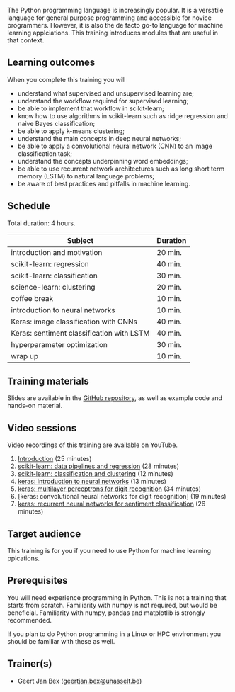 The Python programming language is increasingly popular.  It is a
versatile language for general purpose programming and accessible
for novice programmers.  However, it is also the de facto go-to
language for machine learning applciations.  This training
introduces modules that are useful in that context.


## Learning outcomes

When you complete this training you will

  * understand what supervised and unsupervised learning are;
  * understand the workflow required for supervised learning;
  * be able to implement that workflow in scikit-learn;
  * know how to use algorithms in scikit-learn such as ridge regression
    and naive Bayes classification;
  * be able to apply k-means clustering;
  * understand the main concepts in deep neural networks;
  * be able to apply a convolutional neural network (CNN) to an image
    classification task;
  * understand the concepts underpinning word embeddings;
  * be able to use recurrent network architectures such as 
    long short term memory (LSTM) to natural language problems;
  * be aware of best practices and pitfalls in machine learning.


## Schedule

Total duration: 4 hours.

  | Subject                                     | Duration |
  |---------------------------------------------|----------|
  | introduction and motivation                 | 20 min.  |
  | scikit-learn: regression                    | 40 min.  |
  | scikit-learn: classification                | 30 min.  |
  | science-learn: clustering                   | 20 min.  |
  | coffee break                                | 10 min.  |
  | introduction to neural networks             | 10 min.  |
  | Keras: image classification with CNNs       | 40 min.  |
  | Keras: sentiment classification with LSTM   | 40 min.  |
  | hyperparameter optimization                 | 30 min.  |
  | wrap up                                     | 10 min.  |


## Training materials

Slides are available in the
 [GitHub repository](https://github.com/gjbex/Python-for-machine-learning),
as well as example code and hands-on material.


## Video sessions

Video recordings of this training are available on YouTube.

1. [Introduction](https://youtu.be/QIZ0-oHwMaI) (25 minutes)
1. [scikit-learn: data pipelines and regression](https://youtu.be/sy4U9VteP8Q) (28 minutes)
1. [scikit-learn: classification and clustering](https://youtu.be/acXmk4Bx8pI) (12 minutes)
1. [keras: introduction to neural networks](https://youtu.be/-CO0Y8wzYeI) (13 minutes)
1. [keras: multilayer perceptrons for digit recognition](https://youtu.be/nAixWMYgzdo) (34 minutes)
1. [keras: convolutional neural networks for digit recognition] (19 minutes)
1. [keras: recurrent neural networks for sentiment classification](https://youtu.be/TkafYl9APpM) (26 minutes)


## Target audience

This training is for you if you need to use Python for machine learning
pplcations.


## Prerequisites

You will need experience programming in Python.  This is not a training that starts
from scratch.  Familiarity with numpy is not required, but would be beneficial.
Familiarity with numpy, pandas and matplotlib is strongly recommended.

If you plan to do Python programming in a Linux or HPC environment you should
be familiar with these as well.


## Trainer(s)

  * Geert Jan Bex ([geertjan.bex@uhasselt.be](mailto:geertjan.bex@uhasselt.be))
